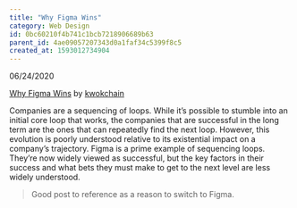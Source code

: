 ```yaml
---
title: "Why Figma Wins"
category: Web Design
id: 0bc60210f4b741c1bcb7218906689b63
parent_id: 4ae09057207343d0a1faf34c5399f8c5
created_at: 1593012734904
---
```


06/24/2020

[Why Figma Wins](https://kwokchain.com/2020/06/19/why-figma-wins/) by [kwokchain](https://kwokchain.com/)

Companies are a sequencing of loops. While it’s possible to stumble into an initial core loop that works, the companies that are successful in the long term are the ones that can repeatedly find the next loop. However, this evolution is poorly understood relative to its existential impact on a company’s trajectory. Figma is a prime example of sequencing loops. They’re now widely viewed as successful, but the key factors in their success and what bets they must make to get to the next level are less widely understood.

> Good post to reference as a reason to switch to Figma.

    
